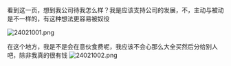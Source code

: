 看到这一页，想到我公司待我怎么样？我是应该支持公司的发展，不，主动与被动是不一样的，有这种想法更容易被奴役

![24021001.png](../../img/24021001.png)

在这个地方，我是不是会在意伙食费呢，我应该不会心那么大全买然后分给别人吧，除非我真的很有钱
![24021002.png](../../img/24021002.png)